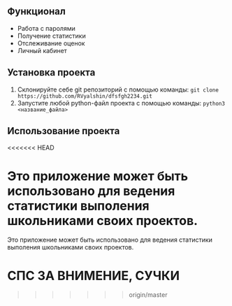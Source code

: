 

## Функционал

- Работа с паролями
- Получение статистики
- Отслеживание оценок
- Личный кабинет

## Установка проекта

1. Склонируйте себе git репозиторий с помощью команды:
   `git clone https://github.com/RVyalshin/dfsfgh2234.git`
2. Запустите любой python-файл проекта с помощью команды:
   `python3 <название_файла>`

## Использование проекта
<<<<<<< HEAD

Это приложение может быть использовано для ведения статистики выполения школьниками своих проектов.
=======
Это приложение может быть использовано для ведения статистики выполения школьниками своих проектов.

# СПС ЗА ВНИМЕНИЕ, СУЧКИ
>>>>>>> origin/master
